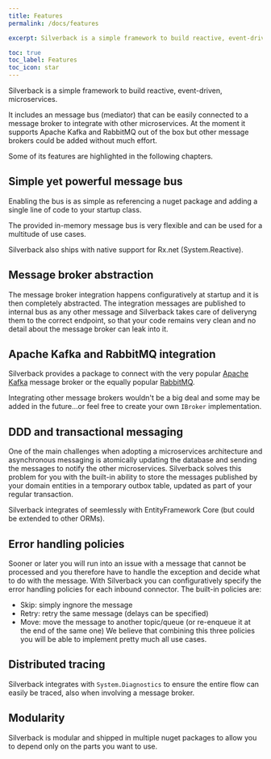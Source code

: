```yaml
---
title: Features
permalink: /docs/features

excerpt: Silverback is a simple framework to build reactive, event-driven, microservices.

toc: true
toc_label: Features
toc_icon: star
---
```


Silverback is a simple framework to build reactive, event-driven, microservices.

It includes an message bus (mediator) that can be easily connected to a message broker to integrate with other microservices. At the moment it supports Apache Kafka and RabbitMQ out of the box but other message brokers could be added without much effort.

Some of its features are highlighted in the following chapters.

## Simple yet powerful message bus

Enabling the bus is as simple as referencing a nuget package and adding a single line of code to your startup class.

The provided in-memory message bus is very flexible and can be used for a multitude of use cases.

Silverback also ships with native support for Rx.net (System.Reactive).

## Message broker abstraction

The message broker integration happens configuratively at startup and it is then completely abstracted. The integration messages are published to internal bus as any other message  and Silverback takes care of deliveryng them to the correct endpoint, so that your code remains very clean and no detail about the message broker can leak into it. 

## Apache Kafka and RabbitMQ integration

Silverback provides a package to connect with the very popular [Apache Kafka](https://kafka.apache.org/) message broker or the equally popular [RabbitMQ](https://www.rabbitmq.com/).

Integrating other message brokers wouldn't be a big deal and some may be added in the future...or feel free to create your own `IBroker` implementation.

## DDD and transactional messaging

One of the main challenges when adopting a microservices architecture and asynchronous messaging is atomically updating the database and sending the messages to notify the other microservices. Silverback solves this problem for you with the built-in ability to store the messages published by your domain entities in a temporary outbox table, updated as part of your regular transaction.

Silverback integrates of seemlessly with EntityFramework Core (but could be extended to other ORMs).

## Error handling policies

Sooner or later you will run into an issue with a message that cannot be processed and you therefore have to handle the exception and decide what to do with the message.
With Silverback you can configuratively specify the error handling policies for each inbound connector. The built-in policies are:
* Skip: simply ingnore the message
* Retry: retry the same message (delays can be specified)
* Move: move the message to another topic/queue (or re-enqueue it at the end of the same one)
We believe that combining this three policies you will be able to implement pretty much all use cases.

## Distributed tracing

Silverback integrates with `System.Diagnostics` to ensure the entire flow can easily be traced, also when involving a message broker.

## Modularity

Silverback is modular and shipped in multiple nuget packages to allow you to depend only on the parts you want to use.
